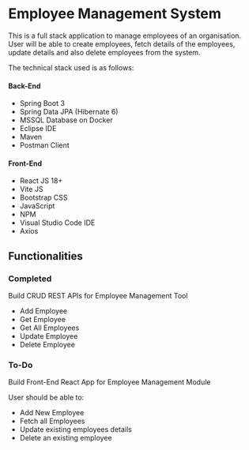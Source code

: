 # Employee Management System

This is a full stack application to manage employees of an organisation. User will be able to create employees, fetch details of the employees, 
update details and also delete employees from the system.

The technical stack used is as follows:
#### Back-End
- Spring Boot 3
- Spring Data JPA (Hibernate 6)
- MSSQL Database on Docker
- Eclipse IDE
- Maven
- Postman Client
#### Front-End
- React JS 18+
- Vite JS
- Bootstrap CSS
- JavaScript
- NPM
- Visual Studio Code IDE
- Axios

## Functionalities

### Completed
Build CRUD REST APIs for Employee Management Tool
 - Add Employee
 - Get Employee
 - Get All Employees
 - Update Employee
 - Delete Employee

### To-Do
Build Front-End React App for Employee Management Module

User should be able to:
- Add New Employee
- Fetch all Employees
- Update existing employees details
- Delete an existing employee
